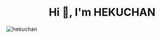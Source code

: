 <h1 align="center">Hi 👋, I'm HEKUCHAN</h1>

<!-- Profile view counter -->
<p align="left">
  <img src="https://komarev.com/ghpvc/?username=hekuchan&label=Profile%20views&color=0e75b6&style=flat" alt="hekuchan" />
</p>
